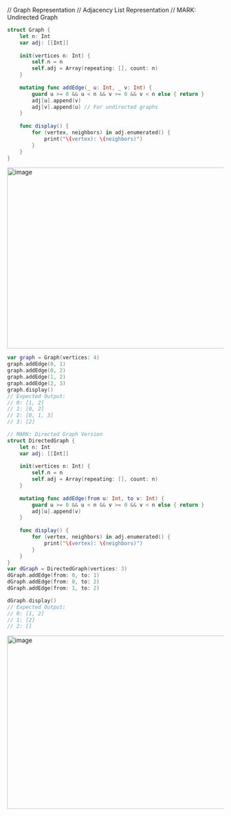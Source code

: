 // Graph Representation 
// Adjacency List Representation
// MARK: Undirected Graph
```swift
struct Graph {
    let n: Int
    var adj: [[Int]]
    
    init(vertices n: Int) {
        self.n = n
        self.adj = Array(repeating: [], count: n)
    }
    
    mutating func addEdge(_ u: Int, _ v: Int) {
        guard u >= 0 && u < n && v >= 0 && v < n else { return }
        adj[u].append(v)
        adj[v].append(u) // For undirected graphs
    }
    
    func display() {
        for (vertex, neighbors) in adj.enumerated() {
            print("\(vertex): \(neighbors)")
        }
    }
}
````
<img width="513" height="420" alt="image" src="https://github.com/user-attachments/assets/6ab934c0-4bce-42a4-875d-442e9d3ec488" />

```swift
var graph = Graph(vertices: 4)
graph.addEdge(0, 1)
graph.addEdge(0, 2)
graph.addEdge(1, 2)
graph.addEdge(2, 3)
graph.display()
// Expected Output:
// 0: [1, 2]
// 1: [0, 2]
// 2: [0, 1, 3]
// 3: [2]

// MARK: Directed Graph Version
struct DirectedGraph {
    let n: Int
    var adj: [[Int]]
    
    init(vertices n: Int) {
        self.n = n
        self.adj = Array(repeating: [], count: n)
    }
    
    mutating func addEdge(from u: Int, to v: Int) {
        guard u >= 0 && u < n && v >= 0 && v < n else { return }
        adj[u].append(v)
    }
    
    func display() {
        for (vertex, neighbors) in adj.enumerated() {
            print("\(vertex): \(neighbors)")
        }
    }
}
var dGraph = DirectedGraph(vertices: 3)
dGraph.addEdge(from: 0, to: 1)
dGraph.addEdge(from: 0, to: 2)
dGraph.addEdge(from: 1, to: 2)

dGraph.display()
// Expected Output:
// 0: [1, 2]
// 1: [2]
// 2: []
````
<img width="531" height="402" alt="image" src="https://github.com/user-attachments/assets/36c770c5-4477-4588-ba8f-5ece3fde1f89" />

